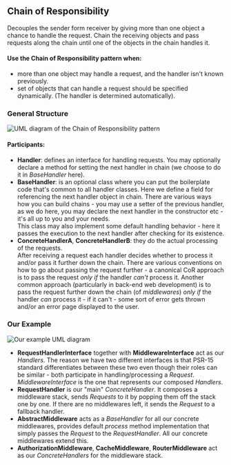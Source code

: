 ## Chain of Responsibility

Decouples the sender form receiver by giving more than one object a chance to
handle the request. Chain the receiving objects and pass requests along the
chain until one of the objects in the chain handles it.

#### Use the Chain of Responsibility pattern when:

- more than one object may handle a request, and the handler isn't known previously. 
- set of objects that can handle a request should be specified dynamically.
  (The handler is determined automatically).

### General Structure

![UML diagram of the Chain of Responsibility pattern][1]

#### Participants:
- **Handler**: defines an interface for handling requests. You may optionally
  declare a method for setting the next handler in chain (we choose to do it in
  _BaseHandler_ here).
- **BaseHandler**: is an optional class where you can put the boilerplate code
  that's common to all handler classes. Here we define a field for referencing
  the next handler object in chain. There are various ways how you can build
  chains - you may use a setter of the previous handler, as we do here, you
  may declare the next handler in the constructor etc - it's all up to you and
  your needs.  
  This class may also implement some default handling behavior - here it passes
  the execution to the next handler after checking for its existence.
- **ConcreteHandlerA**, **ConcreteHandlerB**: they do the actual processing of
  the requests.  
  After receiving a request each handler decides whether to process it and/or
  pass it further down the chain. There are various conventions on how to go
  about passing the request further - a canonical CoR approach is to pass the
  request _only if_ the handler _can't_ process it. Another common approach
  (particularly in back-end web development) is to pass the request further down the
  chain (of _middlewares_) _only if_ the handler _can_ process it - 
  if it can't - some sort of error gets thrown and/or an error page displayed
  to the user.

### Our Example

![Our example UML diagram][2]

- **RequestHandlerInterface** together with **MiddlewareInterface**
  act as our _Handlers_. The reason we have two different interfaces is that
  PSR-15 standard differentiates between these two even though their roles can
  be similar - both participate in handling/processing a _Request_.
  _MiddlewareInterface_ is the one that represents our composed _Handlers_.
- **RequestHandler** is our "main" _ConcreteHandler_. It composes a middleware stack,
  sends _Requests_ to it by popping them off the stack one by one. If there are
  no middlewares left, it sends the _Request_ to a fallback handler.
- **AbstractMiddleware** acts as a _BaseHandler_ for all our concrete middlewares,
  provides default _process_ method implementation that simply passes the
  _Request_ to the _RequestHandler_. All our concrete middlewares extend this.
- **AuthorizationMiddleware**, **CacheMiddleware**, **RouterMiddleware** act as
  our _ConcreteHandlers_ for the middleware stack.

[1]: https://i.ibb.co/6Hwsj18/Chain-of-Responsibility.png
[2]: https://i.ibb.co/G31Vhd0/Chain-of-Responsibility-Example.png 
